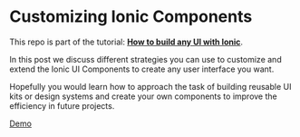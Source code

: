 # Customizing Ionic Components

This repo is part of the tutorial: [**How to build any UI with Ionic**](https://ionicthemes.com/tutorials/how-to-build-any-ui-with-ionic).

In this post we discuss different strategies you can use to customize and extend the Ionic UI Components to create any user interface you want.

Hopefully you would learn how to approach the task of building reusable UI kits or design systems and create your own components to improve the efficiency in future projects.

[Demo](https://ioniconf-2021.web.app/)
